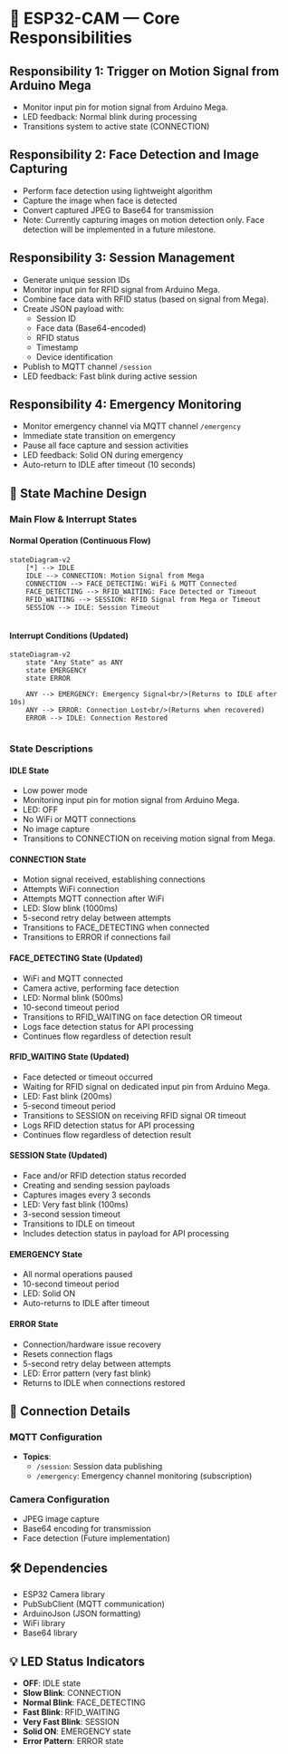 # 📜 ESP32-CAM — Core Responsibilities

## Responsibility 1: Trigger on Motion Signal from Arduino Mega
- Monitor input pin for motion signal from Arduino Mega.
- LED feedback: Normal blink during processing
- Transitions system to active state (CONNECTION)

## Responsibility 2: Face Detection and Image Capturing
- Perform face detection using lightweight algorithm
- Capture the image when face is detected
- Convert captured JPEG to Base64 for transmission
- Note: Currently capturing images on motion detection only. Face detection will be implemented in a future milestone.

## Responsibility 3: Session Management
- Generate unique session IDs
- Monitor input pin for RFID signal from Arduino Mega.
- Combine face data with RFID status (based on signal from Mega).
- Create JSON payload with:
  - Session ID
  - Face data (Base64-encoded)
  - RFID status
  - Timestamp
  - Device identification
- Publish to MQTT channel `/session`
- LED feedback: Fast blink during active session

## Responsibility 4: Emergency Monitoring
- Monitor emergency channel via MQTT channel `/emergency`
- Immediate state transition on emergency
- Pause all face capture and session activities
- LED feedback: Solid ON during emergency
- Auto-return to IDLE after timeout (10 seconds)

## 🔄 State Machine Design

### Main Flow & Interrupt States
<div>

#### Normal Operation (Continuous Flow)
```mermaid
stateDiagram-v2
    [*] --> IDLE
    IDLE --> CONNECTION: Motion Signal from Mega
    CONNECTION --> FACE_DETECTING: WiFi & MQTT Connected
    FACE_DETECTING --> RFID_WAITING: Face Detected or Timeout
    RFID_WAITING --> SESSION: RFID Signal from Mega or Timeout
    SESSION --> IDLE: Session Timeout
```
</div>
</div>

<div style="display: flex; justify-content: space-between; gap: 20px;">
<div>

#### Interrupt Conditions (Updated)
```mermaid
stateDiagram-v2
    state "Any State" as ANY
    state EMERGENCY
    state ERROR

    ANY --> EMERGENCY: Emergency Signal<br/>(Returns to IDLE after 10s)
    ANY --> ERROR: Connection Lost<br/>(Returns when recovered)
    ERROR --> IDLE: Connection Restored
```
</div>
</div>

### State Descriptions

#### IDLE State
- Low power mode
- Monitoring input pin for motion signal from Arduino Mega.
- LED: OFF
- No WiFi or MQTT connections
- No image capture
- Transitions to CONNECTION on receiving motion signal from Mega.

#### CONNECTION State
- Motion signal received, establishing connections
- Attempts WiFi connection
- Attempts MQTT connection after WiFi
- LED: Slow blink (1000ms)
- 5-second retry delay between attempts
- Transitions to FACE_DETECTING when connected
- Transitions to ERROR if connections fail

#### FACE_DETECTING State (Updated)
- WiFi and MQTT connected
- Camera active, performing face detection
- LED: Normal blink (500ms)
- 10-second timeout period
- Transitions to RFID_WAITING on face detection OR timeout
- Logs face detection status for API processing
- Continues flow regardless of detection result

#### RFID_WAITING State (Updated)
- Face detected or timeout occurred
- Waiting for RFID signal on dedicated input pin from Arduino Mega.
- LED: Fast blink (200ms)
- 5-second timeout period
- Transitions to SESSION on receiving RFID signal OR timeout
- Logs RFID detection status for API processing
- Continues flow regardless of detection result

#### SESSION State (Updated)
- Face and/or RFID detection status recorded
- Creating and sending session payloads
- Captures images every 3 seconds
- LED: Very fast blink (100ms)
- 3-second session timeout
- Transitions to IDLE on timeout
- Includes detection status in payload for API processing

#### EMERGENCY State
- All normal operations paused
- 10-second timeout period
- LED: Solid ON
- Auto-returns to IDLE after timeout

#### ERROR State
- Connection/hardware issue recovery
- Resets connection flags
- 5-second retry delay between attempts
- LED: Error pattern (very fast blink)
- Returns to IDLE when connections restored

## 🔌 Connection Details

### MQTT Configuration
- **Topics**:
  - `/session`: Session data publishing
  - `/emergency`: Emergency channel monitoring (subscription)

### Camera Configuration
- JPEG image capture
- Base64 encoding for transmission
- Face detection (Future implementation)

## 🛠️ Dependencies
- ESP32 Camera library
- PubSubClient (MQTT communication)
- ArduinoJson (JSON formatting)
- WiFi library
- Base64 library

## 💡 LED Status Indicators
- **OFF**: IDLE state
- **Slow Blink**: CONNECTION
- **Normal Blink**: FACE_DETECTING
- **Fast Blink**: RFID_WAITING
- **Very Fast Blink**: SESSION
- **Solid ON**: EMERGENCY state
- **Error Pattern**: ERROR state
